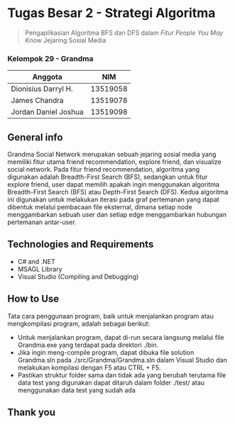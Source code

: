 # Tugas Besar 2 - Strategi Algoritma
> Pengaplikasian Algoritma BFS dan DFS dalam *Fitur People You May Know* Jejaring Sosial Media
> 
### Kelompok 29 - Grandma
| Anggota | NIM |
| --- | --- |
|Dionisius Darryl H. | 13519058 |	
|James Chandra| 13519078 |	
|Jordan Daniel Joshua | 13519098 |

## General info
Grandma Social Network merupakan sebuah jejaring sosial media yang memiliki fitur utama friend recommendation, explore friend, dan visualize social network. Pada fitur friend recommendation, algoritma yang digunakan adalah Breadth-First Search (BFS), sedangkan untuk fitur explore friend, user dapat memilih apakah ingin menggunakan algoritma Breadth-First Search (BFS) atau Depth-First Search (DFS). Kedua algoritma ini digunakan untuk melakukan iterasi pada graf pertemanan yang dapat dibentuk melalui pembacaan file eksternal, dimana setiap node menggambarkan sebuah user dan setiap edge menggambarkan hubungan pertemanan antar-user.

## Technologies and Requirements
* C# and .NET
* MSAGL Library
* Visual Studio (Compiling and Debugging)

## How to Use
Tata cara penggunaan program, baik untuk menjalankan program atau mengkompilasi program, adalah sebagai berikut:
* Untuk menjalankan program, dapat di-run secara langsung melalui file Grandma.exe yang terdapat pada direktori ./bin. 
* Jika ingin meng-compile program, dapat dibuka file solution Grandma.sln pada ./src/Grandma/Grandma.sln dalam Visual Studio dan melakukan kompilasi dengan F5 atau CTRL + F5.
* Pastikan struktur folder sama dan tidak ada yang berubah terutama file data test yang digunakan dapat ditaruh dalam folder ./test/ atau menggunakan data test yang sudah ada

## Thank you
